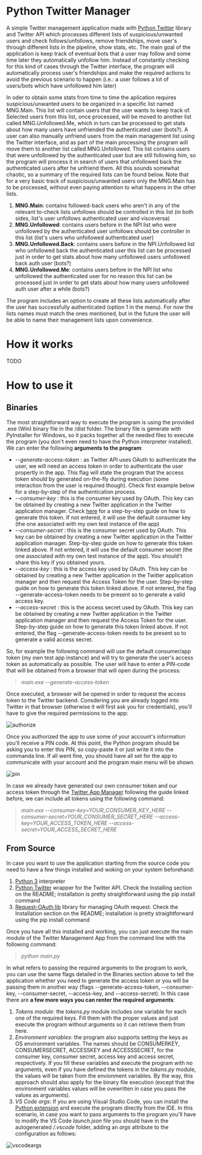 # Python Twitter Manager

A simple Twitter management application made with [Python Twitter](https://github.com/bear/python-twitter) library and Twitter API which processes different lists of suspicious/unwanted users and check follows/unfollows, remove friendships, move user's through different lists in the pipeline, show stats, etc. The main goal of the application is keep track of eventual bots that a user may follow and some time later they automatically unfollow him. Instead of constantly checking for this kind of cases through the Twitter interface, the program will automatically process user's friendships and make the required actions to avoid the previous scenario to happen (i.e.: a user follows a lot of users/bots which have unfollowed him later)

In oder to obtain some stats from time to time the aplication requires suspicious/unwanted users to be organized in a specific list named MNG.Main. This list will contain users that the user wants to keep track of. Selected users from this list, once processed, will be moved to another list called MNG.Unfollowed.Me, which in turn can be processed to get stats about how many users have unfriended the authenticated user (bots?). A user can also manually unfriend users from the main management list using the Twitter interface, and as part of the main processing the program will move them to another list called MNG.Unfollowed. This list contains users that were unfollowed by the authenticated user but are still following him, so the program will process it in search of users that unfollowed back the authenticated users after he unfriend them. All this sounds somewhat chaotic, so a summary of the required lists can be found below. Note that for a very basic track of suspicious/unwanted users only the MNG.Main has to be processed, without even paying attention to what happens in the other lists.

1. **MNG.Main**: contains followed-back users who aren't in any of the relevant to-check lists unfollows should be controlled in this list (in both sides, list's user unfollows authenticated user and visceversa)
2. **MNG.Unfollowed**: contains users before in the NPI list who were unfollowed by the authenticated user unfollows should be controller in this list (list's users who unfollowed authenticated user)
3. **MNG.Unfollowed.Back**: contains users before in the NPI.Unfollowed list who unfollowed back the authenticated user this list can be processed just in order to get stats about how many unfollowed users unfollowed back auth user (bots?)
4. **MNG.Unfollowed.Me**: contains users before in the NPI list who unfollowed the authenticated user for no reason this list can be processed just in order to get stats about how many users unfollowed auth user after a while (bots?)

The program includes an option to create all these lists automatically after the user has successfully authenticated (option 1 in the menu). For now the lists names must match the ones mentioned, but in the future the user will be able to name their management lists upon convenience.

# How it works

TODO

# How to use it

## Binaries

The most straightforward way to execute the program is using the provided .exe (Win) binary file in the /dist folder. The binary file is generate with PyInstaller for Windows, so it packs together all the needed files to execute the program (you don't even need to have the Python interpreter installed). We can enter the following **arguments to the program**:

- *--generate-access-token* : as Twitter API uses OAuth to authenticate the user, we will need an access token in order to authenticate the user propertly in the app. This flag will state the program that the access token should by generated on-the-fly during execution (some interaction from the user is required though). Check first example below for a step-by-step of the authentication process.
- *--consumer-key* : this is the consumer key used by OAuth. This key can be obtained by creating a new Twitter application in the Twitter application manager. Check [here](https://python-twitter.readthedocs.io/en/latest/getting_started.html#getting-your-application-tokens) for a step-by-step guide on how to generate this token. If not entered, it will use the default consumer key (the one associated with my own test instance of the app)
- *--consumer-secret* : this is the consumer secret used by OAuth. This key can be obtained by creating a new Twitter application in the Twitter application manager. Step-by-step guide on how to generate this token linked above. If not entered, it will use the default consumer secret (the one associated with my own test instance of the app). You should't share this key if you obtained yours.
- *--access-key* : this is the access key used by OAuth. This key can be obtained by creating a new Twitter application in the Twitter application manager and then request the Access Token for the user. Step-by-step guide on how to generate this token linked above. If not entered, the flag --generate-access-token needs to be present so to generate a valid access key.
- *--access-secret* : this is the access secret used by OAuth. This key can be obtained by creating a new Twitter application in the Twitter application manager and then request the Access Token for the user. Step-by-step guide on how to generate this token linked above. If not entered, the flag --generate-access-token needs to be present so to generate a valid access secret.

So, for example the following command will use the default consumer/app token (my own test app instance) and will try to generate the user's access token as automatically as possible. The user will have to enter a PIN-code that will be obtained from a browser that will open during the process:

> *main.exe --generate-access-token*

Once executed, a browser will be opened in order to request the access token to the Twitter backend. Consdering you are already logged into Twitter in that browser (otherwise it will first ask you for credentials), you'll have to give the required permissions to the app:

<img src="https://user-images.githubusercontent.com/5633645/39858693-b4f6bd0a-540d-11e8-9edb-7d9d43b97ce6.png" alt="authorize" style="max-width:100%">

Once you authorized the app to use some of your account's information you'll receive a PIN code. At this point, the Python program should be asking you to enter this PIN, so copy-paste it or just write it into the commanda line. If all went fine, you should have all set for the app to communicate with your account and the program main menu will be shown.

<img src="https://user-images.githubusercontent.com/5633645/39858697-b7eebaee-540d-11e8-8579-3ebf6f12ed42.png" alt="pin" style="max-width:100%">

In case we already have generated our own consumer token and our access token through the [Twitter App Manager](https://apps.twitter.com/) following the guide linked before, we can include all tokens using the following command:

> *main.exe --consumer-key=YOUR_CONSUMER_KEY_HERE --consumer-secret=YOUR_CONSUMER_SECRET_HERE --access-key=YOUR_ACCESS_TOKEN_HERE --access-secret=YOUR_ACCESS_SECRET_HERE*

## From Source

In case you want to use the application starting from the source code you need to have a few things installed and woking on your system beforehand:

1. [Python 3](https://www.python.org) interpreter
2. [Python Twitter](https://github.com/bear/python-twitter) wrapper for the Twitter API. Check the Installing section on the README; installation is pretty straightforward using the pip install command
3. [Request-OAuth lib](https://github.com/requests/requests-oauthlib) library for managing OAuth request. Check the Installation section on the README; installation is pretty straightforward using the pip install command

Once you have all this installed and working, you can just execute the main module of the Twitter Management App from the command line with the following command:

> *python main.py*

In what refers to passing the required arguments to the program to work, you can use the same flags detailed in the Binaries section above to tell the application whether you need to generate the access token or you will be passing them in another way (flags --generate-access-token, --consumer-key, --consumer-secret, --access-key, and --access-secret). In this case there are **a few more ways you can renter the required arguments**:

1. *Tokens module*: the *tokens.py* module includes one variable for each one of the required keys. Fill them with the proper values and just execute the program without arguments so it can retrieve them from here.
2. *Environment variables*: the program also supports setting the keys as OS environment variables. The names should be CONSUMERKEY, CONSUMERSECRET, ACCESSKEY and ACCESSSECRET, for the consumer key, consumer secret, access key and access secret, respectively. If you fill these variables and execute the program with no arguments, even if you have defined the tokens in the *tokens.py* module, the values will be taken from the envionment variables. By the way, this approach should also apply for the binary file execution (except that the environment variables values will be ovewritten in case you pass the values as arguments).
3. *VS Code args*: If you are using Visual Studio Code, you can install the [Python extension](https://marketplace.visualstudio.com/items?itemName=ms-python.python) and execute the program directly from the IDE. In this scenario, in case you want to pass arguments to the program you'll have to modify the VS Code *launch.json* file you should have in the autogenerated */.vscode* folder, adding an *args* attribute to the configuration as follows:

<img src="https://user-images.githubusercontent.com/5633645/39859828-95102c02-5411-11e8-8f1f-18098ada5bdd.png" alt="vscodeargs" style="max-width:100%">
